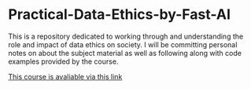 # Practical-Data-Ethics-by-Fast-AI


This is a repository dedicated to working through and understanding the role and impact of data ethics on society. 
I will be committing personal notes on about the subject material as well as following along with code examples provided by the course.

[This course is avaliable via this link](http://ethics.fast.ai/index.html)
